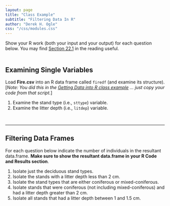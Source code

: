 ```yaml
---
layout: page
title: "Class Example"
subtitle: "Filtering Data In R"
author: "Derek H. Ogle"
css: "/css/modules.css"
---
```



<div class="alert alert-info">
Show your R work (both your input and your output) for each question below. You may find <a href="http://derekogle.com/Book107/RStart.html#r-notebooks" target="_blank">Section 22.1</a> in the reading useful.
</div>

<br>

## Examining Single Variables

Load **Fire.csv** into an R data frame called `firedf` (and examine its structure). [*Note: You did this in the [Getting Data into R class example](RData_CExmpl) ... just copy your code from that script.*]


1. Examine the stand type (i.e., `sttype`) variable.
1. Examine the litter depth (i.e., `litdep`) variable.

&nbsp;

----

## Filtering Data Frames
For each question below indicate the number of individuals in the resultant data.frame. **Make sure to show the resultant data.frame in your R Code and Results section**.

1. Isolate just the deciduous stand types.
1. Isolate the stands with a litter depth less than 2 cm.
1. Isolate the stand types that are either coniferous or mixed-coniferous.
1. Isolate stands that were coniferous (not including mixed-coniferous) and had a litter depth greater than 2 cm.
1. Isolate all stands that had a litter depth between 1 and 1.5 cm.
